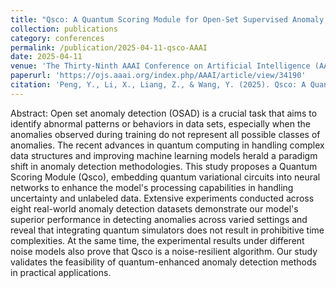 ```yaml
---
title: "Qsco: A Quantum Scoring Module for Open-Set Supervised Anomaly Detection"
collection: publications
category: conferences
permalink: /publication/2025-04-11-qsco-AAAI
date: 2025-04-11
venue: 'The Thirty-Ninth AAAI Conference on Artificial Intelligence (AAAI-25)'
paperurl: 'https://ojs.aaai.org/index.php/AAAI/article/view/34190'
citation: 'Peng, Y., Li, X., Liang, Z., & Wang, Y. (2025). Qsco: A Quantum Scoring Module for Open-Set Supervised Anomaly Detection. Proceedings of the AAAI Conference on Artificial Intelligence, 39(19), 19884-19894. https://doi.org/10.1609/aaai.v39i19.34190'
---
```


Abstract: Open set anomaly detection (OSAD) is a crucial task that aims to identify abnormal patterns or behaviors in data sets, especially when the anomalies observed during training do not represent all possible classes of anomalies. The recent advances in quantum computing in handling complex data structures and improving machine learning models herald a paradigm shift in anomaly detection methodologies. This study proposes a Quantum Scoring Module (Qsco), embedding quantum variational circuits into neural networks to enhance the model's processing capabilities in handling uncertainty and unlabeled data. Extensive experiments conducted across eight real-world anomaly detection datasets demonstrate our model's superior performance in detecting anomalies across varied settings and reveal that integrating quantum simulators does not result in prohibitive time complexities. At the same time, the experimental results under different noise models also prove that Qsco is a noise-resilient algorithm. Our study validates the feasibility of quantum-enhanced anomaly detection methods in practical applications.
